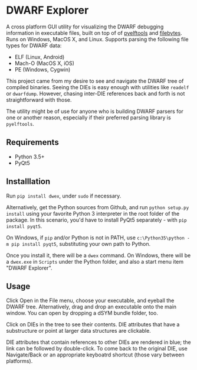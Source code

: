DWARF Explorer
==============

A cross platform GUI utility for visualizing the DWARF
debugging information in executable files, built on top of of [pyelftools](https://github.com/eliben/pyelftools) and [filebytes](https://github.com/sashs/filebytes). Runs on Windows, MacOS X, and Linux. Supports parsing the following file types for DWARF data:
 - ELF (Linux, Android)
 - Mach-O (MacOS X, iOS)
 - PE (Windows, Cygwin)

This project came from my desire to see and navigate the DWARF tree of compiled binaries. Seeing the DIEs is easy enough with utilities like `readelf` or `dwarfdump`. However, chasing inter-DIE references back and forth is not straightforward with those.

The utility might be of use for anyone who is building DWARF parsers for one or another reason, especially if their preferred parsing library is `pyelftools`.

Requirements
------------
 - Python 3.5+
 - PyQt5

Installlation
-------------

Run `pip install dwex`, under `sudo` if necessary.

Alternatively, get the Python sources from Github, and run `python setup.py install` using your favorite Python 3 interpreter in the root folder of the package. In this scenario, you'd have
to install PyQt5 separately - with `pip install pyqt5`.

On Windows, if `pip` and/or Python is not in PATH, use `c:\Python35\python -m pip install pyqt5`, substituting your own path to Python.

Once you install it, there will be a `dwex` command. On Windows, there will be a `dwex.exe` in
`Scripts` under the Python folder, and also a start menu item "DWARF Explorer".

Usage
-----

Click Open in the File menu, choose your executable, and eyeball the DWARF tree. Alternatively, drag and drop an executable onto the main window. You can open by dropping a dSYM bundle folder, too.

Click on DIEs in the tree to see their contents. DIE attributes that have a substructure or point at larger data structures are clickable.

DIE attributes that contain references to other DIEs are rendered in blue; the link can be followed by double-click. To come back to the original DIE, use Navigate/Back or an appropriate keyboatrd shortcut (those vary between platforms).


